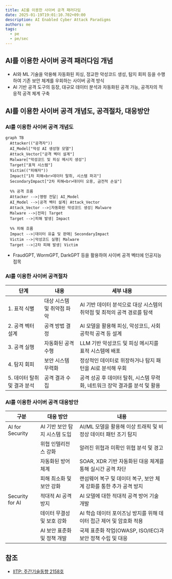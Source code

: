 ```yaml
---
title: AI를 이용한 사이버 공격 패러다임
date: 2025-01-19T19:01:10.702+09:00
description: AI Enabled Cyber Attack Paradigms
authors: me
tags:
  - pe
  - pe/sec
---
```


## AI를 이용한 사이버 공격 패러다임 개념

- AI와 ML 기술을 악용해 자동화된 피싱, 정교한 악성코드 생성, 탐지 회피 등을 수행하여 기존 보안 체계를 우회하는 사이버 공격 방식
- AI 기반 공격 도구의 등장, 대규모 데이터 분석과 자동화된 공격 가능, 공격자의 적응적 공격 체계 구축

## AI를 이용한 사이버 공격 개념도, 공격절차, 대응방안

### AI를 이용한 사이버 공격 개념도

```mermaid
graph TB
  Attacker(("공격자"))
  AI_Model["악성 AI 생성형 모델"]
  Attack_Vector["공격 벡터 설계"]
  Malware["악성코드 및 피싱 메시지 생성"]
  Target["표적 시스템"]
  Victim(("피해자"))
  Impact["1차 피해<br>데이터 탈취, 시스템 파괴"]
  SecondaryImpact["2차 피해<br>데이터 오용, 금전적 손실"]

  %% 공격 흐름
  Attacker -->|명령 전달| AI_Model
  AI_Model -->|공격 벡터 설계| Attack_Vector
  Attack_Vector -->|자동화된 악성코드 생성| Malware
  Malware -->|전파| Target
  Target -->|피해 발생| Impact
  
  %% 피해 흐름
  Impact -->|데이터 유출 및 판매| SecondaryImpact
  Victim -->|악성코드 실행| Malware
  Target -->|2차 피해 발생| Victim
```

- FraudGPT, WormGPT, DarkGPT 등을 활용하여 사이버 공격 벡터에 인공지능 접목

### AI를 이용한 사이버 공격절차

| 단계 | 내용 | 세부 내용 |
| --- | --- | --- |
| 1. 표적 식별 | 대상 시스템 및 취약점 파악 | AI 기반 데이터 분석으로 대상 시스템의 취약점 및 최적의 공격 경로를 탐색 |
| 2. 공격 벡터 설계 | 공격 방법 결정 | AI 모델을 활용해 피싱, 악성코드, 사회공학적 공격 등 설계 |
| 3. 공격 실행 | 자동화된 공격 수행 | LLM 기반 악성코드 및 피싱 메시지를 표적 시스템에 배포 |
| 4. 탐지 회피 | 보안 시스템 무력화 | 정상적인 데이터로 위장하거나 탐지 패턴을 AI로 분석해 우회 |
| 5. 데이터 탈취 및 결과 분석 | 공격 결과 수집 | 공격 성공 후 데이터 탈취, 시스템 무력화, 네트워크 장악 결과를 분석 및 활용 |

### AI를 이용한 사이버 공격 대응방안

| 구분 | 대응 방안 | 내용 |
| --- | --- | --- |
| AI for Security | AI 기반 보안 탐지 시스템 도입 | AI/ML 모델을 활용해 이상 트래픽 및 비정상 데이터 패턴 조기 탐지 |
| | 위협 인텔리전스 강화 | 알려진 위협과 미확인 위협 분석 및 경고 |
| | 자동화된 방어 체계 | SOAR, XDR 기반 자동화된 대응 체계를 통해 실시간 공격 차단 |
| | 피해 최소화 및 보안 강화 | 랜섬웨어 복구 및 데이터 복구, 보안 체계 강화를 통한 추가 공격 방지 |
| Security for AI | 적대적 AI 공격 방지 | AI 모델에 대한 적대적 공격 방어 기술 개발 |
| | 데이터 무결성 및 보호 강화 | AI 학습 데이터 포이즈닝 방지를 위해 데이터 접근 제어 및 암호화 적용 |
| | AI 보안 표준화 및 정책 개발 | 국제 표준화 작업(OWASP, ISO/IEC)과 보안 정책 수립 및 대응 |

## 참조

- [IITP: 주간기술동향 2158호](https://iitp.kr/kr/1/knowledge/periodicalViewA.it?searClassCode=B_ITA_01&masterCode=publication&identifier=1343)
